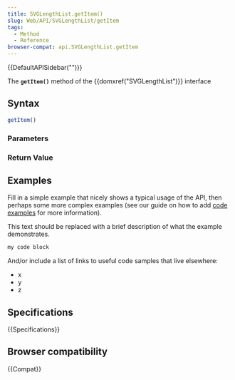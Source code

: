 ```yaml
---
title: SVGLengthList.getItem()
slug: Web/API/SVGLengthList/getItem
tags:
  - Method
  - Reference
browser-compat: api.SVGLengthList.getItem
---
```

{{DefaultAPISidebar("")}}

The **`getItem()`** method of the {{domxref("SVGLengthList")}} interface 

## Syntax

```js
getItem()
```

### Parameters



### Return Value



## Examples

Fill in a simple example that nicely shows a typical usage of the API, then perhaps some more complex examples (see our guide on how to add [code examples](/en-US/docs/MDN/Contribute/Structures/Code_examples) for more information).

This text should be replaced with a brief description of what the example demonstrates.

```js
my code block
```

And/or include a list of links to useful code samples that live elsewhere:

*   x
*   y
*   z

## Specifications

{{Specifications}}

## Browser compatibility

{{Compat}}

